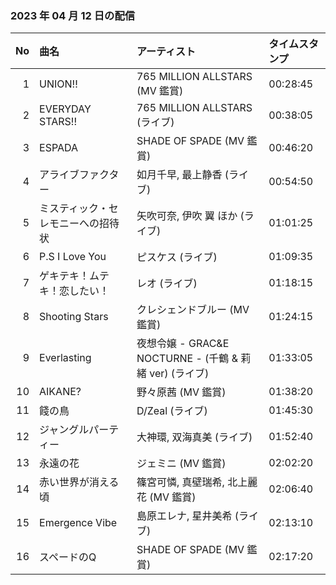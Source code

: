 ﻿### 2023 年 04 月 12 日の配信
| No | 曲名 | アーティスト | タイムスタンプ |
| --: | :-- | :-- | :-- |
| 1 | UNION!! | 765 MILLION ALLSTARS (MV 鑑賞) | 00:28:45 |
| 2 | EVERYDAY STARS!! | 765 MILLION ALLSTARS (ライブ) | 00:38:05 |
| 3 | ESPADA | SHADE OF SPADE (MV 鑑賞) | 00:46:20 |
| 4 | アライブファクター | 如月千早, 最上静香 (ライブ) | 00:54:50 |
| 5 | ミスティック・セレモニーへの招待状 | 矢吹可奈, 伊吹 翼 ほか (ライブ) | 01:01:25 |
| 6 | P.S I Love You | ピスケス (ライブ) | 01:09:35 |
| 7 | ゲキテキ！ムテキ！恋したい！ | レオ (ライブ) | 01:18:15 |
| 8 | Shooting Stars | クレシェンドブルー (MV 鑑賞) | 01:24:15 |
| 9 | Everlasting | 夜想令嬢 - GRAC&E NOCTURNE - (千鶴 & 莉緒 ver) (ライブ) | 01:33:05 |
| 10 | AIKANE? | 野々原茜 (MV 鑑賞) | 01:38:20 |
| 11 | 餞の鳥 | D/Zeal (ライブ) | 01:45:30 |
| 12 | ジャングルパーティー | 大神環, 双海真美 (ライブ) | 01:52:40 |
| 13 | 永遠の花 | ジェミニ (MV 鑑賞) | 02:02:20 |
| 14 | 赤い世界が消える頃 | 篠宮可憐, 真壁瑞希, 北上麗花 (MV 鑑賞) | 02:06:40 |
| 15 | Emergence Vibe | 島原エレナ, 星井美希 (ライブ) | 02:13:10 |
| 16 | スペードのQ | SHADE OF SPADE (MV 鑑賞) | 02:17:20 |

